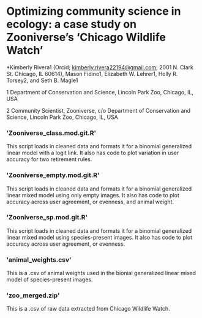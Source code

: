 # Optimizing community science in ecology: a case study on Zooniverse’s ‘Chicago Wildlife Watch’
*Kimberly Rivera1 (Orcid; kimberly.rivera22194@gmail.com; 2001 N. Clark St. Chicago, IL 60614), Mason Fidino1, Elizabeth W. Lehrer1, Holly R. Torsey2, and Seth B. Magle1 

1 Department of Conservation and Science, Lincoln Park Zoo, Chicago, IL, USA

2 Community Scientist, Zooniverse, c/o Department of Conservation and Science, Lincoln Park Zoo, Chicago, IL, USA

### 'Zooniverse_class.mod.git.R' 
This script loads in cleaned data and formats it for a binomial generalized linear model with a logit link. It also has code to plot variation in user accuracy for two retirement rules.

### 'Zooniverse_empty.mod.git.R' 
This script loads in cleaned data and formats it for a binomial generalized linear mixed model using only empty images. It also has code to plot accuracy across user agreement, or evenness, and animal weight.

### 'Zooniverse_sp.mod.git.R' 
This script loads in cleaned data and formats it for a binomial generalized linear mixed model using species-present images. It also has code to plot accuracy across user agreement, or evenness.

### 'animal_weights.csv' 
This is a .csv of animal weights used in the bionial generalized linear mixed model of species-present images.

### 'zoo_merged.zip' 
This is a .csv of raw data extracted from Chicago Wildlife Watch.



